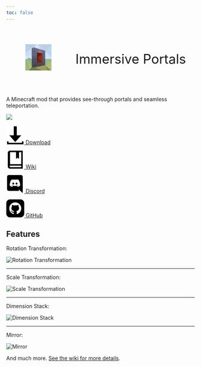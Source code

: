 ```yaml
---
toc: false
---
```



<div style="font-size:2.5em;display:flex;align-items:center"><figure><img src="/images/immptl.png" style="width:2em;height:2em;margin:0.3em;margin-right:0.7em"></figure>     Immersive Portals</div>

A Minecraft mod that provides see-through portals and seamless teleportation.

![](https://i.loli.net/2021/09/30/chHMG45dsnZNqep.png)



[![](/images/download.svg) Download](./Download.html)

[![](/images/wiki.svg) Wiki](./wiki/)

[![](/images/discord.svg) Discord](https://discord.gg/BZxgURK)

[![](/images/github.svg) GitHub](https://github.com/qouteall/ImmersivePortalsMod)




## Features

Rotation Transformation:

![Rotation Transformation](https://s2.loli.net/2022/04/06/oLOAb38Qe1CNXiS.png)

---

Scale Transformation:

![Scale Transformation](https://i.loli.net/2021/05/12/EHldX9er2OqGULj.png)

---

Dimension Stack:

![Dimension Stack](https://i.loli.net/2021/05/12/59hx6vYgPqtVUuM.png)

---

Mirror:

![Mirror](https://i.loli.net/2021/05/12/fHrWgLM1wEpv2dQ.png)

And much more. [See the wiki for more details](./wiki/).


